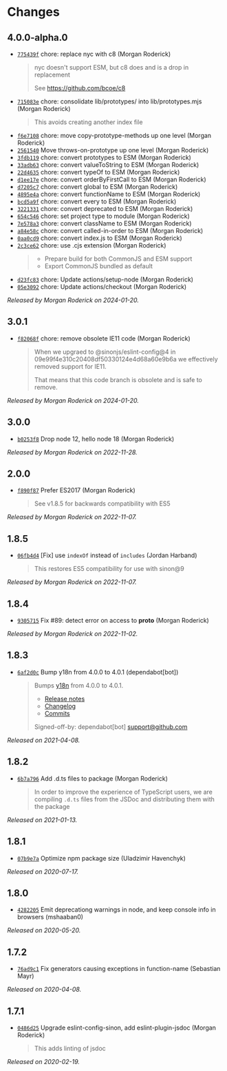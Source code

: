 # Changes

## 4.0.0-alpha.0

- [`775439f`](https://github.com/sinonjs/commons/commit/775439fd2862592792230bedba82df800b94572b)
  chore: replace nyc with c8 (Morgan Roderick)
    >
    > nyc doesn't support ESM, but c8 does and is a drop in replacement
    >
    > See https://github.com/bcoe/c8
    >
- [`715083e`](https://github.com/sinonjs/commons/commit/715083ed2333f2ecb39c9f8064779377d593e120)
  chore: consolidate lib/prototypes/ into lib/prototypes.mjs (Morgan Roderick)
    >
    > This avoids creating another index file
    >
- [`f6e7108`](https://github.com/sinonjs/commons/commit/f6e7108c805bb2515fbb4d5632100ad3d935fa52)
  chore: move copy-prototype-methods up one level (Morgan Roderick)
- [`2561540`](https://github.com/sinonjs/commons/commit/25615403af4a64ae3919aa263f02d7598c5a0454)
  Move throws-on-prototype up one level (Morgan Roderick)
- [`3fdb119`](https://github.com/sinonjs/commons/commit/3fdb11975199417f74ee164d2b6ffb11864f3a3c)
  chore: convert prototypes to ESM (Morgan Roderick)
- [`33adb63`](https://github.com/sinonjs/commons/commit/33adb63a86141a948ba900c47dd90161b9164210)
  chore: convert valueToString to ESM (Morgan Roderick)
- [`22d4635`](https://github.com/sinonjs/commons/commit/22d4635b9b9f48cf1f56cb6e4eb960ca1c6385d1)
  chore: convert typeOf to ESM (Morgan Roderick)
- [`d1ee17e`](https://github.com/sinonjs/commons/commit/d1ee17ee0dadbdc647008fd63ac01fa463fdc367)
  chore: convert orderByFirstCall to ESM (Morgan Roderick)
- [`d7205c7`](https://github.com/sinonjs/commons/commit/d7205c7f98b94ffa858ddd51980add7a67a5e872)
  chore: convert global to ESM (Morgan Roderick)
- [`4895e4a`](https://github.com/sinonjs/commons/commit/4895e4ac79fbf59cb1ee6d8c8e70f13839258777)
  chore: convert functionName to ESM (Morgan Roderick)
- [`bcd5a9f`](https://github.com/sinonjs/commons/commit/bcd5a9f9ffb6141f287960411aa6b4475a5ccd55)
  chore: convert every to ESM (Morgan Roderick)
- [`3221331`](https://github.com/sinonjs/commons/commit/322133113170c8e955d87150bfaa7a38306816bd)
  chore: convert deprecated to ESM (Morgan Roderick)
- [`654c546`](https://github.com/sinonjs/commons/commit/654c546a442fcda38f910a8594e27a8fc867078c)
  chore: set project type to module (Morgan Roderick)
- [`7e578a3`](https://github.com/sinonjs/commons/commit/7e578a3fed0b07fd5692e0d7e098177dcc402c0f)
  chore: convert className to ESM (Morgan Roderick)
- [`a84e58c`](https://github.com/sinonjs/commons/commit/a84e58c041572d9b8acef630315e100455d8fecf)
  chore: convert called-in-order to ESM (Morgan Roderick)
- [`0aa0cd9`](https://github.com/sinonjs/commons/commit/0aa0cd93e4083a7221958cc33583a854dabab083)
  chore: convert index.js to ESM (Morgan Roderick)
- [`2c3ce62`](https://github.com/sinonjs/commons/commit/2c3ce62a7eca4475fff9599ddd0e566115c9ef80)
  chore: use .cjs extension (Morgan Roderick)
    >
    > * Prepare build for both CommonJS and ESM support
    > * Export CommonJS bundled as default
    >
- [`d23fc83`](https://github.com/sinonjs/commons/commit/d23fc83ed3a7b36987c998f9f3b42a62725f1288)
  chore: Update actions/setup-node (Morgan Roderick)
- [`05e3092`](https://github.com/sinonjs/commons/commit/05e30929258a841173c5a9003e45af49e801e483)
  chore: Update actions/checkout (Morgan Roderick)

_Released by Morgan Roderick on 2024-01-20._

## 3.0.1

- [`f82068f`](https://github.com/sinonjs/commons/commit/f82068f633523edd42b01df28d031b2cacfbcc1d)
  chore: remove obsolete IE11 code (Morgan Roderick)
    >
    > When we upgraed to @sinonjs/eslint-config@4 in
    > 09e99f4e310c20408df50330124e4d68a60e9b6a we effectively removed support
    > for IE11.
    >
    > That means that this code branch is obsolete and is safe to remove.
    >

_Released by Morgan Roderick on 2024-01-20._

## 3.0.0

- [`b0253f8`](https://github.com/sinonjs/commons/commit/b0253f86b661321ae3f5334706eb96e860af4cd4)
  Drop node 12, hello node 18 (Morgan Roderick)

_Released by Morgan Roderick on 2022-11-28._

## 2.0.0

- [`f890f87`](https://github.com/sinonjs/commons/commit/f890f87dcb00de11069c2e52194bc3f5f9798175)
  Prefer ES2017 (Morgan Roderick)
    >
    > See v1.8.5 for backwards compatibility with ES5
    >

_Released by Morgan Roderick on 2022-11-07._

## 1.8.5

- [`06fb4d4`](https://github.com/sinonjs/commons/commit/06fb4d40b038f9124f47c445bb611482f0be89b0)
  [Fix] use `indexOf` instead of `includes` (Jordan Harband)
    >
    > This restores ES5 compatibility for use with sinon@9

_Released by Morgan Roderick on 2022-11-07._

## 1.8.4

- [`9305715`](https://github.com/sinonjs/commons/commit/93057156fcaec1917c2d95bce8ab641e2defb556)
  Fix #89: detect error on access to __proto__ (Morgan Roderick)

_Released by Morgan Roderick on 2022-11-02._

## 1.8.3

- [`6af2d0c`](https://github.com/sinonjs/commons/commit/6af2d0cf33e9fd1e4aaef5308fd16a9cd78a5782)
  Bump y18n from 4.0.0 to 4.0.1 (dependabot[bot])
    >
    > Bumps [y18n](https://github.com/yargs/y18n) from 4.0.0 to 4.0.1.
    > - [Release notes](https://github.com/yargs/y18n/releases)
    > - [Changelog](https://github.com/yargs/y18n/blob/master/CHANGELOG.md)
    > - [Commits](https://github.com/yargs/y18n/commits)
    >
    > Signed-off-by: dependabot[bot] <support@github.com>

_Released on 2021-04-08._

## 1.8.2

- [`6b7a796`](https://github.com/sinonjs/commons/commit/6b7a796ffc088b43dc283cc4477a7d641720dc96)
  Add .d.ts files to package (Morgan Roderick)
    >
    > In order to improve the experience of TypeScript users, we are compiling
    > `.d.ts` files from the JSDoc and distributing them with the package
    >

_Released on 2021-01-13._

## 1.8.1

- [`07b9e7a`](https://github.com/sinonjs/commons/commit/07b9e7a1d784771273a9a58d74945bbc7319b5d4)
  Optimize npm package size (Uladzimir Havenchyk)

_Released on 2020-07-17._

## 1.8.0

- [`4282205`](https://github.com/sinonjs/commons/commit/4282205343a4dcde2a35ccf2a8c2094300dad369)
  Emit deprecationg warnings in node, and keep console info in browsers (mshaaban0)

_Released on 2020-05-20._

## 1.7.2

- [`76ad9c1`](https://github.com/sinonjs/commons/commit/76ad9c16bad29f72420ed55bdf45b65d076108c8)
  Fix generators causing exceptions in function-name (Sebastian Mayr)

_Released on 2020-04-08._

## 1.7.1

- [`0486d25`](https://github.com/sinonjs/commons/commit/0486d250ecec9b5f9aa2210357767e413f4162d3)
  Upgrade eslint-config-sinon, add eslint-plugin-jsdoc (Morgan Roderick)
    >
    > This adds linting of jsdoc
    >

_Released on 2020-02-19._
